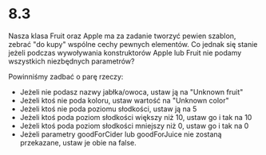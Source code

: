 # 8.3

Nasza klasa Fruit oraz Apple ma za zadanie tworzyć pewien szablon, zebrać "do kupy" wspólne cechy pewnych elementów. Co jednak się stanie jeżeli podczas wywoływania konstruktorów Apple lub Fruit nie podamy wszystkich niezbędnych parametrów?

Powinniśmy zadbać o parę rzeczy:

- Jeżeli nie podasz nazwy jabłka/owoca, ustaw ją na "Unknown fruit"
- Jeżeli ktoś nie poda koloru, ustaw wartość na "Unknown color"
- Jeżeli ktoś nie poda poziomu słodkości, ustaw ją na 5
- Jeżeli ktoś poda poziom słodkości większy niż 10, ustaw go i tak na 10
- Jeżeli ktoś poda poziom słodkości mniejszy niż 0, ustaw go i tak na 0
- Jeżeli parametry goodForCider lub goodForJuice nie zostaną przekazane, ustaw je obie na false.
